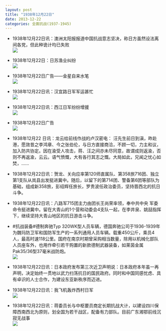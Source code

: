 ```yaml
---
layout: post
title: "1938年12月22日"
date: 2013-12-22
categories: 全面抗战(1937-1945)
---
```


<meta name="referrer" content="no-referrer" />

- 1938年12月22日讯：澳洲太阳报报道中国抗战意志坚决，称日方虽然设法离间各党，但此种诡计均已失败 <br/><img src="https://ww2.sinaimg.cn/large/aca367d8jw1ebstu5r9ipj208i0bp75p.jpg" />

- 1938年12月22日：日苏渔业纠纷 <br/><img src="https://ww3.sinaimg.cn/large/aca367d8jw1ebss3su52sj20m20xnk86.jpg" />

- 1938年12月22日广告——金星自来水笔 <br/><img src="https://ww3.sinaimg.cn/large/aca367d8jw1ebsqdg9o1rj20760hdjt1.jpg" />

- 1938年12月22日讯：汉宜路日军军运甚忙 <br/><img src="https://ww4.sinaimg.cn/large/aca367d8jw1ebsmwf056lj204j0bsdgm.jpg" />

- 1938年12月22日讯：西江日军纷纷增援 <br/><img src="https://ww3.sinaimg.cn/large/aca367d8jw1ebsl61wn02j20770bljso.jpg" />

- 1938年12月22日广告 <br/><img src="https://ww1.sinaimg.cn/large/aca367d8jw1ebsjfli6z3j20870k7jty.jpg" />

- 1938年12月22 日讯：龙云给前线作战的卢汉密电： 汪先生前日到滇，昨赴港，愿效昔之李鸿章、今之张伯伦，与日方直接商洽，不顾一切，力主和议，加入防共协定。因在渝受人攻击，蒋、汪之间亦未尽同意，故谓成则返渝，否则不再返渝，云云。语气愤慨，大有各行其志之慨。大局如此，兄闻之忧心如焚，…… 

- 1938年12月22日讯：贺龙、关向应率第120师直属队、第358旅716团、独立第1支队从岚县出发挺进冀中。随后，以留下的第714团、警备第6团等部队为基础，组成新358旅，彭绍辉任旅长，罗贵波任政治委员，坚持晋西北的抗日斗争。 

- 1938年12月22日讯：八路军715团主力由团长王尚荣率领，奉中共中央 军委命令挺进冀中。留在大青山的1个营和动委会4支队一起，在李井泉、姚喆指挥下，继续坚持大青山地区的抗日游击斗争。 

- #抗战装备#德制奔驰Typ 320WK型人员车辆，德国奔驰公司于1936-1939年为魏玛防卫军和国防军生产的一系列通用人员车辆。载重450公斤，乘员4人，最高时速118公里。国府在南京时期曾采购相当数量，除用以机械化部队人员座车外，也用作牵引若干购置的新款德制武器装备，如莱茵金属Pak35/36型37毫米战防炮。 <br/><img src="https://ww2.sinaimg.cn/large/aca367d8jw1ebs90ux5c8j20ca0gotam.jpg" />

- 1938年12月22日讯：日本政府发布第三次近卫声明说：日本政府本年虽一再声明，决定始终一贯地以武力扫荡抗日的国民政府。同时和中国同感忧虑、具有卓识的人士合作，为建设东亚新秩序而迈进。 

- 1938年12月22日讯：我飞机轰炸西村日军 <br/><img src="https://ww3.sinaimg.cn/large/aca367d8jw1ebs5k5otn0j202l0g6q3s.jpg" />

- 1938年12月22日讯：蒋委员长与中枢要员商定长期抗战大计，以建设四川保障西南西北为原则，划全国为若干战区，配备有力部队。目前广东湘鄂前线沉寂无战事 <br/><img src="https://ww3.sinaimg.cn/large/aca367d8jw1ebs3tm32uxj20660ragox.jpg" />


